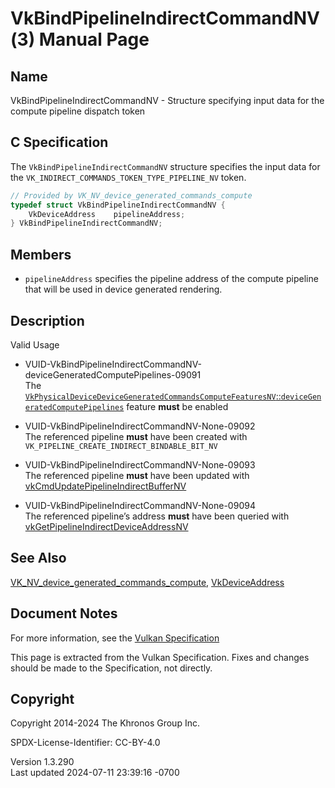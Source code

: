 # VkBindPipelineIndirectCommandNV(3) Manual Page

## Name

VkBindPipelineIndirectCommandNV - Structure specifying input data for
the compute pipeline dispatch token



## <a href="#_c_specification" class="anchor"></a>C Specification

The `VkBindPipelineIndirectCommandNV` structure specifies the input data
for the `VK_INDIRECT_COMMANDS_TOKEN_TYPE_PIPELINE_NV` token.

``` c
// Provided by VK_NV_device_generated_commands_compute
typedef struct VkBindPipelineIndirectCommandNV {
    VkDeviceAddress    pipelineAddress;
} VkBindPipelineIndirectCommandNV;
```

## <a href="#_members" class="anchor"></a>Members

- `pipelineAddress` specifies the pipeline address of the compute
  pipeline that will be used in device generated rendering.

## <a href="#_description" class="anchor"></a>Description

Valid Usage

- <a
  href="#VUID-VkBindPipelineIndirectCommandNV-deviceGeneratedComputePipelines-09091"
  id="VUID-VkBindPipelineIndirectCommandNV-deviceGeneratedComputePipelines-09091"></a>
  VUID-VkBindPipelineIndirectCommandNV-deviceGeneratedComputePipelines-09091  
  The <a
  href="https://registry.khronos.org/vulkan/specs/1.3-extensions/html/vkspec.html#features-deviceGeneratedComputePipelines"
  target="_blank"
  rel="noopener"><code>VkPhysicalDeviceDeviceGeneratedCommandsComputeFeaturesNV</code>::<code>deviceGeneratedComputePipelines</code></a>
  feature **must** be enabled

- <a href="#VUID-VkBindPipelineIndirectCommandNV-None-09092"
  id="VUID-VkBindPipelineIndirectCommandNV-None-09092"></a>
  VUID-VkBindPipelineIndirectCommandNV-None-09092  
  The referenced pipeline **must** have been created with
  `VK_PIPELINE_CREATE_INDIRECT_BINDABLE_BIT_NV`

- <a href="#VUID-VkBindPipelineIndirectCommandNV-None-09093"
  id="VUID-VkBindPipelineIndirectCommandNV-None-09093"></a>
  VUID-VkBindPipelineIndirectCommandNV-None-09093  
  The referenced pipeline **must** have been updated with
  [vkCmdUpdatePipelineIndirectBufferNV](https://registry.khronos.org/vulkan/specs/1.3-extensions/man/html/vkCmdUpdatePipelineIndirectBufferNV.html)

- <a href="#VUID-VkBindPipelineIndirectCommandNV-None-09094"
  id="VUID-VkBindPipelineIndirectCommandNV-None-09094"></a>
  VUID-VkBindPipelineIndirectCommandNV-None-09094  
  The referenced pipeline’s address **must** have been queried with
  [vkGetPipelineIndirectDeviceAddressNV](https://registry.khronos.org/vulkan/specs/1.3-extensions/man/html/vkGetPipelineIndirectDeviceAddressNV.html)

## <a href="#_see_also" class="anchor"></a>See Also

[VK_NV_device_generated_commands_compute](https://registry.khronos.org/vulkan/specs/1.3-extensions/man/html/VK_NV_device_generated_commands_compute.html),
[VkDeviceAddress](https://registry.khronos.org/vulkan/specs/1.3-extensions/man/html/VkDeviceAddress.html)

## <a href="#_document_notes" class="anchor"></a>Document Notes

For more information, see the <a
href="https://registry.khronos.org/vulkan/specs/1.3-extensions/html/vkspec.html#VkBindPipelineIndirectCommandNV"
target="_blank" rel="noopener">Vulkan Specification</a>

This page is extracted from the Vulkan Specification. Fixes and changes
should be made to the Specification, not directly.

## <a href="#_copyright" class="anchor"></a>Copyright

Copyright 2014-2024 The Khronos Group Inc.

SPDX-License-Identifier: CC-BY-4.0

Version 1.3.290  
Last updated 2024-07-11 23:39:16 -0700
